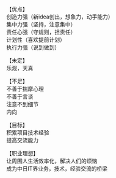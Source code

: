 【优点】  
创造力强（新idea创出，想象力，动手能力）  
集中力强（坚持，注意集中）  
责任心强（守规则，担责任）  
计划性（喜欢提前计划）  
执行力强（说到做到）  

【未定】  
乐观，天真

【不足】  
不善于揣摩心理  
不善于言谈  
注意不到细节  
内向  

【目标】  
积累项目技术经验  
提高交流能力  

【职业理想】  
让周围人生活效率化，解决人们的烦恼  
成为中日IT界业务，技术，经验交流的桥梁  
